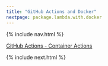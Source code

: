 ```yaml
---
title: "GitHub Actions and Docker"
nextpage: package.lambda.with.docker
---
```


{% include nav.html %}

[GitHub Actions - Container Actions](https://docs.github.com/en/free-pro-team@latest/actions/creating-actions/creating-a-docker-container-action)

{% include next.html %}
